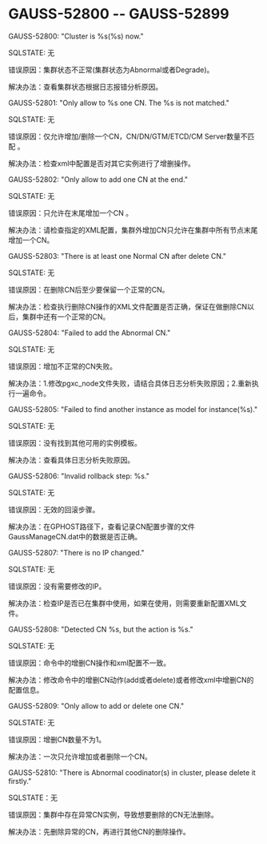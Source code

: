 # GAUSS-52800 -- GAUSS-52899<a name="ZH-CN_TOPIC_0302073501"></a>

GAUSS-52800: "Cluster is %s\(%s\) now."

SQLSTATE: 无

错误原因：集群状态不正常\(集群状态为Abnormal或者Degrade\)。

解决办法：查看集群状态根据日志报错分析原因。

GAUSS-52801: "Only allow to %s one CN. The %s is not matched."

SQLSTATE: 无

错误原因：仅允许增加/删除一个CN，CN/DN/GTM/ETCD/CM Server数量不匹配 。

解决办法：检查xml中配置是否对其它实例进行了增删操作。

GAUSS-52802: "Only allow to add one CN at the end."

SQLSTATE: 无

错误原因：只允许在末尾增加一个CN 。

解决办法：请检查指定的XML配置，集群外增加CN只允许在集群中所有节点末尾增加一个CN。

GAUSS-52803: "There is at least one Normal CN after delete CN."

SQLSTATE: 无

错误原因：在删除CN后至少要保留一个正常的CN。

解决办法：检查执行删除CN操作的XML文件配置是否正确，保证在做删除CN以后，集群中还有一个正常的CN。

GAUSS-52804: "Failed to add the Abnormal CN."

SQLSTATE: 无

错误原因：增加不正常的CN失败。

解决办法：1.修改pgxc\_node文件失败，请结合具体日志分析失败原因；2.重新执行一遍命令。

GAUSS-52805: "Failed to find another instance as model for instance\(%s\)."

SQLSTATE: 无

错误原因：没有找到其他可用的实例模板。

解决办法：查看具体日志分析失败原因。

GAUSS-52806: "Invalid rollback step: %s."

SQLSTATE: 无

错误原因：无效的回滚步骤。

解决办法：在GPHOST路径下，查看记录CN配置步骤的文件GaussManageCN.dat中的数据是否正确。

GAUSS-52807: "There is no IP changed."

SQLSTATE: 无

错误原因：没有需要修改的IP。

解决办法：检查IP是否已在集群中使用，如果在使用，则需要重新配置XML文件。

GAUSS-52808: "Detected CN %s, but the action is %s."

SQLSTATE: 无

错误原因：命令中的增删CN操作和xml配置不一致。

解决办法：修改命令中的增删CN动作\(add或者delete\)或者修改xml中增删CN的配置信息。

GAUSS-52809: "Only allow to add or delete one CN."

SQLSTATE: 无

错误原因：增删CN数量不为1。

解决办法：一次只允许增加或者删除一个CN。

GAUSS-52810: "There is Abnormal coodinator\(s\) in cluster, please delete it firstly."

SQLSTATE：无

错误原因：集群中存在异常CN实例，导致想要删除的CN无法删除。

解决办法：先删除异常的CN，再进行其他CN的删除操作。
